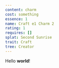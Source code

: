 ```yaml
---
content: charm
cost: something
essence: 1
name: Craft e1 Charm 2
rating: 1
requires: []
splat: Second Sunrise
trait: Craft
tree: Creator
---
```


Hello **world**!
